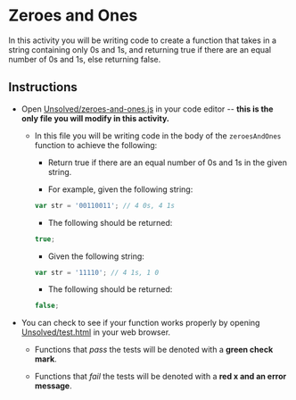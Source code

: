 # Zeroes and Ones

In this activity you will be writing code to create a function that takes in a string containing only 0s and 1s, and returning true if there are an equal number of 0s and 1s, else returning false.

## Instructions

- Open [Unsolved/zeroes-and-ones.js](Unsolved/zeroes-and-ones.js) in your code editor -- **this is the only file you will modify in this activity.**

  - In this file you will be writing code in the body of the `zeroesAndOnes` function to achieve the following:

    - Return true if there are an equal number of 0s and 1s in the given string.

    - For example, given the following string:

    ```js
    var str = '00110011'; // 4 0s, 4 1s
    ```

    - The following should be returned:

    ```js
    true;
    ```

    - Given the following string:

    ```js
    var str = '11110'; // 4 1s, 1 0
    ```

    - The following should be returned:

    ```js
    false;
    ```

- You can check to see if your function works properly by opening [Unsolved/test.html](Unsolved/test.html) in your web browser.

  - Functions that _pass_ the tests will be denoted with a **green check mark**.

  - Functions that _fail_ the tests will be denoted with a **red x and an error message**.
